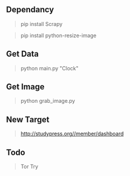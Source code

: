 ## Dependancy 
> pip install Scrapy

> pip install python-resize-image

## Get Data
> python main.py "Clock"

## Get Image 
> python grab_image.py



## New Target
> http://studypress.org//member/dashboard

## Todo
> Tor Try